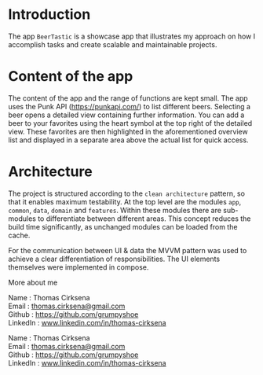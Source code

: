 
# Introduction

The app `BeerTastic` is a showcase app that illustrates my approach on how I accomplish tasks and create scalable and maintainable projects.

# Content of the app

The content of the app and the range of functions are kept small. The app uses the Punk API (https://punkapi.com/) to list different beers. Selecting a beer opens a detailed view containing further information. You can add a beer to your favorites using the heart symbol at the top right of the detailed view. These favorites are then highlighted in the aforementioned overview list and displayed in a separate area above the actual list for quick access.

# Architecture

The project is structured according to the `clean architecture` pattern, so that it enables maximum testability. At the top level are the modules `app`, `common`, `data`, `domain` and `features`. Within these modules there are sub-modules to differentiate between different areas. This concept reduces the build time significantly, as unchanged modules can be loaded from the cache.

For the communication between UI & data the MVVM pattern was used to achieve a clear differentiation of responsibilities. The UI elements themselves were implemented in compose.

More about me

Name	 : Thomas Cirksena  
Email    : thomas.cirksena@gmail.com  
Github   : https://github.com/grumpyshoe  
LinkedIn : www.linkedin.com/in/thomas-cirksena  


Name	 : Thomas Cirksena  
Email    : thomas.cirksena@gmail.com  
Github   : https://github.com/grumpyshoe  
LinkedIn : www.linkedin.com/in/thomas-cirksena  
